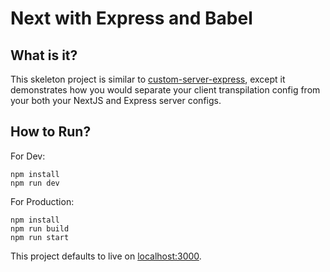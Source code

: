 # Next with Express and Babel

## What is it?

This skeleton project is similar to [custom-server-express](https://github.com/zeit/next.js/tree/master/examples/custom-server-express), except 
it demonstrates how you would separate your client transpilation config from your both your NextJS and Express server configs.

## How to Run?

For Dev:

```
npm install
npm run dev
```

For Production:

```
npm install
npm run build
npm run start
```

This project defaults to live on [localhost:3000](http://localhost:3000).
